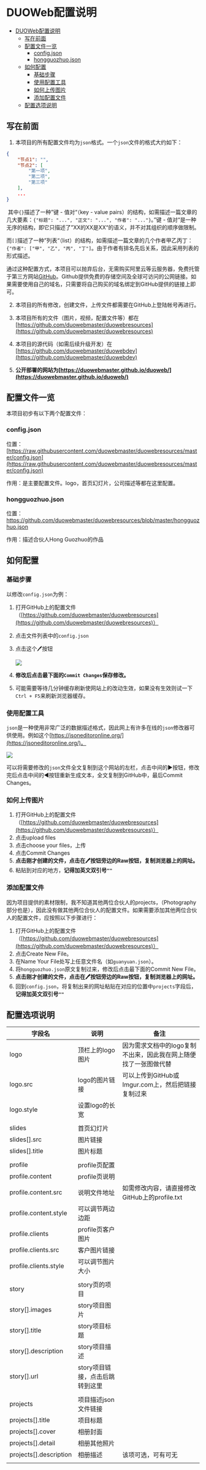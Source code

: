 # DUOWeb配置说明

- [DUOWeb配置说明](#DUOWeb配置说明)
  * [写在前面](#写在前面)
  * [配置文件一览](#配置文件一览)
    + [config.json](#configjson)
    + [hongguozhuo.json](#hongguozhuojson)
  * [如何配置](#如何配置)
    + [基础步骤](#基础步骤)
    + [使用配置工具](#使用配置工具)
    + [如何上传图片](#如何上传图片)
    + [添加配置文件](#添加配置文件)
  * [配置选项说明](#配置选项说明)

## 写在前面

1. 本项目的所有配置文件均为`json`格式。一个`json`文件的格式大约如下：

```json
{
    "节点1": "",
    "节点2": [
        "第一项",
        "第二项",
        "第三项"
    ],
    ...
}
```

​		其中`{}`描述了一种”键 - 值对“（key - value pairs）的结构，如需描述一篇文章的几大要素：`{"标题": "...", "正文": "...", "作者": "..."}`。”键 - 值对“是一种无序的结构，即它只描述了”XX的XX是XX“的语义，并不对其组织的顺序做限制。

​		而`[]`描述了一种”列表“（list）的结构，如需描述一篇文章的几个作者甲乙丙丁：`{"作者": ["甲", "乙", "丙", "丁"]`。由于作者有排名先后关系，因此采用列表的形式描述。

​		通过这种配置方式，本项目可以抛弃后台，无需购买阿里云等云服务器，免费托管于第三方网站[GitHub](https://github.com)。Github提供免费的存储空间及全球可访问的公网链接。如果需要使用自己的域名，只需要将自己购买的域名绑定到GitHub提供的链接上即可。

2. 本项目的所有修改，创建文件，上传文件都需要在GitHub上登陆帐号再进行。

3. 本项目所有的文件（图片，视频，配置文件等）都在[https://github.com/duowebmaster/duowebresources](https://github.com/duowebmaster/duowebresources)

4. 本项目的源代码（如需后续升级开发）在[https://github.com/duowebmaster/duowebdev](https://github.com/duowebmaster/duowebdev)

5. **公开部署的网站为[https://duowebmaster.github.io/duoweb/](https://duowebmaster.github.io/duoweb/)**



## 配置文件一览

本项目初步有以下两个配置文件：

### config.json

位置：[https://raw.githubusercontent.com/duowebmaster/duowebresources/master/config.json](https://raw.githubusercontent.com/duowebmaster/duowebresources/master/config.json)

作用：是主要配置文件。logo，首页幻灯片，公司描述等都在这里配置。

### hongguozhuo.json

位置： https://github.com/duowebmaster/duowebresources/blob/master/hongguozhuo.json

作用：描述合伙人Hong Guozhuo的作品



## 如何配置

### 基础步骤

以修改`config.json`为例：

1. 打开GitHub上的配置文件（[https://github.com/duowebmaster/duowebresources](https://github.com/duowebmaster/duowebresources)）

2. 点击文件列表中的`config.json`

3. 点击这个🖊按钮

   ![](https://i.imgur.com/MMjmYpA.png)

4. **修改后点击最下面的`Commit Changes`保存修改。**

5. 可能需要等待几分钟缓存刷新使网站上的改动生效，如果没有生效则试一下`Ctrl + F5`来刷新浏览器缓存。

### 使用配置工具

`json`是一种使用非常广泛的数据描述格式，因此网上有许多在线的`json`修改器可供使用。例如这个[https://jsoneditoronline.org/](https://jsoneditoronline.org/)。

![](https://i.imgur.com/4pWNWa3.png)

可以将需要修改的`json`文件全文复制到这个网站的左栏，点击中间的▶按钮，修改完后点击中间的◀按钮重新生成文本，全文复制到GitHub中，最后Commit Changes。

### 如何上传图片

1. 打开GitHub上的配置文件（[https://github.com/duowebmaster/duowebresources](https://github.com/duowebmaster/duowebresources)）
2. 点击upload files
3. 点击choose your files，上传
4. 点击Commit Changes
5. **点击刚才创建的文件，点击在🖊按钮旁边的Raw按钮，复制浏览器上的网址。**
6. 粘贴到对应的地方，**记得加英文双引号`""`**

### 添加配置文件

因为项目提供的素材限制，我不知道其他两位合伙人的projects，（Photography部分也是），因此没有做其他两位合伙人的配置文件。如果需要添加其他两位合伙人的配置文件，应按照以下步骤进行：

1. 打开GitHub上的配置文件（[https://github.com/duowebmaster/duowebresources](https://github.com/duowebmaster/duowebresources)）
2. 点击Create New File。
3. 在Name Your File处写上任意文件名（如`guanyuan.json`）。
4. 将`hongguozhuo.json`原文复制过来，修改后点击最下面的Commit New File。
5. **点击刚才创建的文件，点击在🖊按钮旁边的Raw按钮，复制浏览器上的网址。**
6. 回到`config.json`，将复制出来的网址粘贴在对应的位置中`projects`字段后，**记得加英文双引号`""`**

## 配置选项说明

| 字段名                 | 说明                            | 备注                                                         |
| ---------------------- | ------------------------------- | ------------------------------------------------------------ |
| logo                   | 顶栏上的logo图片                | 因为需求文档中的logo复制不出来，因此我在网上随便找了一张图做代替 |
| logo.src               | logo的图片链接                  | 可以上传到GitHub或Imgur.com上，然后把链接复制过来            |
| logo.style             | 设置logo的长宽                  |                                                              |
|                        |                                 |                                                              |
| slides                 | 首页幻灯片                      |                                                              |
| slides[].src           | 图片链接                        |                                                              |
| slides[].title         | 图片标题                        |                                                              |
|                        |                                 |                                                              |
| profile                | profile页配置                   |                                                              |
| profile.content        | profile页说明                   |                                                              |
| profile.content.src    | 说明文件地址                    | 如需修改内容，请直接修改GitHub上的profile.txt                |
| profile.content.style  | 可以调节两边边距                |                                                              |
| profile.clients        | profile页客户图片               |                                                              |
| profile.clients.src    | 客户图片链接                    |                                                              |
| profile.clients.style  | 可以调节图片大小                |                                                              |
|                        |                                 |                                                              |
| story                  | story页的项目                   |                                                              |
| story[].images         | story项目图片                   |                                                              |
| story[].title          | story项目标题                   |                                                              |
| story[].description    | story项目描述                   |                                                              |
| story[].url            | story项目链接，点击后跳转到这里 |                                                              |
|                        |                                 |                                                              |
| projects               | 项目描述json文件链接            |                                                              |
| projects[].title       | 项目标题                        |                                                              |
| projects[].cover       | 相册封面                        |                                                              |
| projects[].detail      | 相册其他照片                    |                                                              |
| projects[].description | 相册描述                        | 该项可选，可有可无                                           |
|                        |                                 |                                                              |
